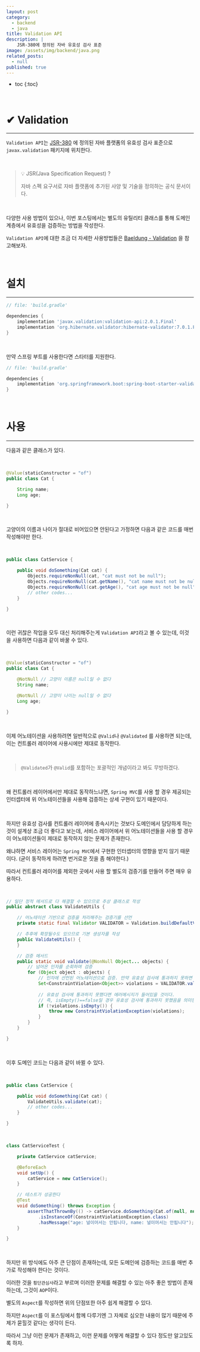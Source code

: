 ```yaml
---
layout: post
category:
  - backend
  - java
title: Validation API
description: |
    JSR-380에 정의된 자바 유효성 검사 표준
image: /assets/img/backend/java.png
related_posts:
  - null
published: true
---
```


* toc
{:toc}

<br />

# ✔ Validation

---

`Validation API`는 [JSR-380](https://jcp.org/en/jsr/detail?id=380) 에 정의된 자바 플랫폼의 유효성 검사 표준으로 `javax.validation` 패키지에 위치한다.

<br />

> 💡 JSR(Java Specification Request) ?
>
> 자바 스펙 요구서로 자바 플랫폼에 추가된 사양 및 기술을 정의하는 공식 문서이다.

<br />

다양한 사용 방법이 있으나, 이번 포스팅에서는 별도의 유틸리티 클래스를 통해 도메인 계층에서 유효성을 검증하는 방법을 작성한다.

`Validation API`에 대한 조금 더 자세한 사용방법들은 [Baeldung - Validation](https://www.baeldung.com/javax-validation) 을 참고해보자.

<br />

# 설치

---

```groovy
// file: 'build.gradle'

dependencies {
    implementation 'javax.validation:validation-api:2.0.1.Final'
    implementation 'org.hibernate.validator:hibernate-validator:7.0.1.Final'
}
```

<br />

만약 스프링 부트를 사용한다면 스타터를 지원한다.

```groovy
// file: 'build.gradle'

dependencies {
    implementation 'org.springframework.boot:spring-boot-starter-validation'
}
```

<br />

# 사용

---

다음과 같은 클래스가 있다.

<br />

```java
@Value(staticConstructor = "of")
public class Cat {

    String name;
    Long age;

}
```

<br />

고양이의 이름과 나이가 절대로 비어있으면 안된다고 가정하면 다음과 같은 코드를 매번 작성해야만 한다.

<br />

```java
public class CatService {

    public void doSomething(Cat cat) {
        Objects.requireNonNull(cat, "cat must not be null");
        Objects.requireNonNull(cat.getName(), "cat name must not be null");
        Objects.requireNonNull(cat.getAge(), "cat age must not be null");
        // other codes...
    }

}
```

<br />

이런 귀찮은 작업을 모두 대신 처리해주는게 `Validation API`라고 볼 수 있는데, 이것을 사용하면 다음과 같이 바꿀 수 있다.

<br />

```java
@Value(staticConstructor = "of")
public class Cat {

    @NotNull // 고양이 이름은 null일 수 없다
    String name;

    @NotNull // 고양이 나이는 null일 수 없다
    Long age;

}
```

<br />

이제 어노테이션을 사용하려면 일반적으로 `@Valid`나 `@Validated` 를 사용하면 되는데, 이는 컨트롤러 레이어에 사용시에만 제대로 동작한다.

<br />

> `@Validated`가 `@Valid`를 포함하는 포괄적인 개념이라고 봐도 무방하겠다.

<br />

왜 컨트롤러 레이어에서만 제대로 동작하느냐면, `Spring MVC`를 사용 할 경우 제공되는 인터셉터에 위 어노테이션들을 사용해 검증하는 상세 구현이 있기 때문이다.

<br />

하지만 유효성 검사를 컨트롤러 레이어에 종속시키는 것보다 도메인에서 담당하게 하는 것이 설계상 조금 더 좋다고 보는데, 서비스 레이어에서 위 어노테이션들을 사용 할 경우 이 어노테이션들이 제대로 동작하지 않는 문제가 존재한다.

왜냐하면 서비스 레이어는 `Spring MVC`에서 구현한 인터셉터의 영향을 받지 않기 때문이다. (굳이 동작하게 하려면 번거로운 짓을 좀 해야한다.)

따라서 컨트롤러 레이어를 제외한 곳에서 사용 할 별도의 검증기를 만들어 주면 매우 유용하다.

<br />

```java
// 일단 정적 메서드로 다 해결할 수 있으므로 추상 클래스로 작성
public abstract class ValidateUtils {

    // 어노테이션 기반으로 검증을 처리해주는 검증기를 선언
    private static final Validator VALIDATOR = Validation.buildDefaultValidatorFactory().getValidator();

    // 추후에 확장될수도 있으므로 기본 생성자를 작성
    public ValidateUtils() {
    }

    // 검증 메서드
    public static void validate(@NonNull Object... objects) {
        // 넘어온 인자를 순회하며 검증
        for (Object object : objects) {
            // 인자에 선언된 어노테이션으로 검증. 만약 유효성 검사에 통과하지 못하면 에러메시지를 반환한다
            Set<ConstraintViolation<Object>> violations = VALIDATOR.validate(object);
            
            // 유효성 검사에 통과하지 못했다면 에러메시지가 들어있을 것이다.
            // 즉, isEmpty()==false일 경우 유효성 검사에 통과하지 못했음을 의미한다.
            if (!violations.isEmpty()) {
                throw new ConstraintViolationException(violations);
            }
        }
    }

}
```

<br />

이후 도메인 코드는 다음과 같이 바뀔 수 있다.

<br />

```java
public class CatService {

    public void doSomething(Cat cat) {
        ValidateUtils.validate(cat);
        // other codes...
    }

}
```

<br />

```java
class CatServiceTest {

    private CatService catService;

    @BeforeEach
    void setUp() {
        catService = new CatService();
    }

    // 테스트가 성공한다
    @Test
    void doSomething() throws Exception {
        assertThatThrownBy(() -> catService.doSomething(Cat.of(null, null)))
            .isInstanceOf(ConstraintViolationException.class)
            .hasMessage("age: 널이어서는 안됩니다, name: 널이어서는 안됩니다");
    }

}
```

<br />

하지만 위 방식에도 아주 큰 단점이 존재하는데, 모든 도메인에 검증하는 코드를 매번 추가로 작성해야 한다는 것이다.

이러한 것을 `횡단관심사`라고 부르며 이러한 문제를 해결할 수 있는 아주 좋은 방법이 존재하는데, 그것이 `AOP`이다.

별도의 `Aspect`를 작성하면 위의 단점또한 아주 쉽게 해결할 수 있다.

하지만 `Aspect`를 이 포스팅에서 함께 다루기엔 그 자체로 심오한 내용이 많기 때문에 주제가 묻힐것 같다는 생각이 든다.

따라서 그냥 이런 문제가 존재하고, 이런 문제를 어떻게 해결할 수 있다 정도만 알고있도록 하자.

<br />




